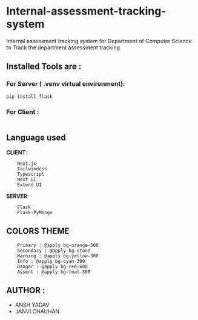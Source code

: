 # Internal-assessment-tracking-system

Internal assessment tracking system for Department of Computer Science to Track the department assessment tracking 

## Installed Tools are :

### For **Server** ( .venv virtual environment):

```
pip install flask
```

### For **Client** :

```

```

## Language used

**CLIENT**:

```
    Next.js
    Tailwindcss
    Typescript
    Next UI
    Extend UI
```

**SERVER**:

```
    Flask
    Flask-PyMongo
```

## COLORS THEME

```
    Primary : @apply bg-orange-500
    Secondary : @apply bg-stone
    Warning : @apply bg-yellow-300
    Info : @apply bg-cyan-300
    Danger : @apply bg-red-600
    Assent : @apply bg-teal-500
```

## AUTHOR :

-   ANSH YADAV
-   JANVI CHAUHAN

